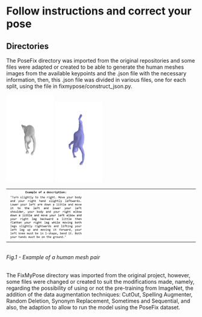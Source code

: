 # Follow instructions and correct your pose
## Directories
The PoseFix directory was imported from the original repositories and some files were adapted or created to be able to generate the human meshes images from the available keypoints and the .json file with the necessary information, then, this .json file was divided in various files, one for each split, using the file in fixmypose/construct_json.py.

<p float="left">
  <img src="https://github.com/AnaFilipaNogueira/Follow_instructions_and_correct_your_pose/blob/main/img_a0_new.jpg" width=25% height=50% />
  <img src="https://github.com/AnaFilipaNogueira/Follow_instructions_and_correct_your_pose/blob/main/img_b0_new.jpg" width=25% height=50% />
  <table><tr><td valign="center"><img src="https://github.com/AnaFilipaNogueira/Follow_instructions_and_correct_your_pose/blob/main/description.png" width=40% height=100% /></td></tr></table>
</p></br>
<em>Fig.1 - Example of a human mesh pair</em><br/><br/>

The FixMyPose directory was imported from the original project, however, some files were changed or created to suit the modifications made, namely, regarding the possibility of using or not the pre-training from ImageNet, the addition of the data augmentation techniques: CutOut, Spelling Augmenter, Random Deletion, Synonym Replacement, Sometimes and Sequential, and also, the adaption to allow to run the model using the PoseFix dataset.
